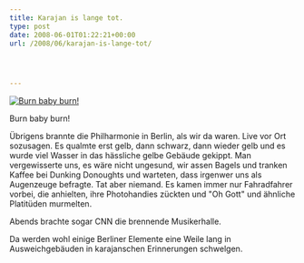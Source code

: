 ```yaml
---
title: Karajan is lange tot.
type: post
date: 2008-06-01T01:22:21+00:00
url: /2008/06/karajan-is-lange-tot/




---
```

<div class="flickr">
  <a href="http://www.flickr.com/photos/schreibblogade/2541844688/" title="Burn baby burn!"><img src="//farm4.static.flickr.com/3227/2541844688_384cd4106e.jpg" alt="Burn baby burn!" /></a></p>

  <p>
    Burn baby burn!
  </p>
</div>

Übrigens brannte die Philharmonie in Berlin, als wir da waren. Live vor Ort sozusagen. Es qualmte erst gelb, dann schwarz, dann wieder gelb und es wurde viel Wasser in das hässliche gelbe Gebäude gekippt. Man vergewisserte uns, es wäre nicht ungesund, wir assen Bagels und tranken Kaffee bei Dunking Donoughts und warteten, dass irgenwer uns als Augenzeuge befragte. Tat aber niemand. Es kamen immer nur Fahradfahrer vorbei, die anhielten, ihre Photohandies zückten und "Oh Gott" und ähnliche Platitüden murmelten.

Abends brachte sogar <span class="caps">CNN</span> die brennende Musikerhalle.

Da werden wohl einige Berliner Elemente eine Weile lang in Ausweichgebäuden in karajanschen Erinnerungen schwelgen.
